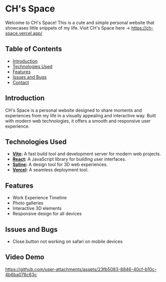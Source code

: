 # CH's Space

Welcome to CH's Space! This is a cute and simple personal website that showcases little snippets of my life.
Visit CH's Space here -> https://ch-space.vercel.app/ 

## Table of Contents
- [Introduction](#introduction)
- [Technologies Used](#technologies-used)
- [Features](#features)
- [Issues and Bugs](#issues-and-bugs)
- [Contact](#contact)

## Introduction
CH's Space is a personal website designed to share moments and experiences from my life in a visually appealing and interactive way. Built with modern web technologies, it offers a smooth and responsive user experience.

## Technologies Used
- **[Vite](https://vitejs.dev/):** A fast build tool and development server for modern web projects.
- **[React](https://reactjs.org/):** A JavaScript library for building user interfaces.
- **[Spline](https://spline.design/):** A design tool for 3D web experiences.
- **[Vercel](https://vercel.com/signup):** A seamless deployment tool.

## Features
- Work Experience Timeline
- Photo galleries
- Interactive 3D elements
- Responsive design for all devices

## Issues and Bugs
- Close button not working on safari on mobile devices


## Video Demo
https://github.com/user-attachments/assets/23fb5083-8846-40cf-b10c-4b6ba076c63c

